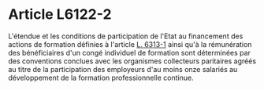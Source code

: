 # Article L6122-2

L'étendue et les conditions de participation de l'Etat au financement des actions de formation définies à l'article [L. 6313-1][1] ainsi qu'à la rémunération des bénéficiaires d'un congé individuel de formation sont déterminées par des conventions conclues avec les organismes collecteurs paritaires agréés au titre de la participation des employeurs d'au moins onze salariés au développement de la formation professionnelle continue.

 [1]: /affichCodeArticle.do?cidTexte=LEGITEXT000006072050&idArticle=LEGIARTI000006904130&dateTexte=&categorieLien=cid